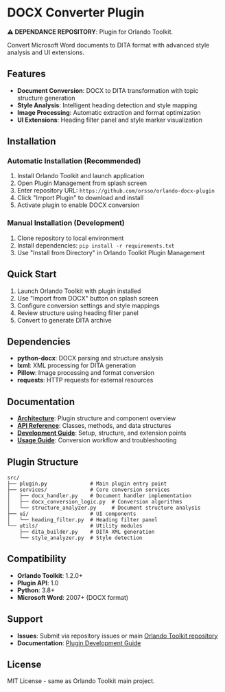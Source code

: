 # DOCX Converter Plugin

**⚠️ DEPENDANCE REPOSITORY**: Plugin for Orlando Toolkit.

Convert Microsoft Word documents to DITA format with advanced style analysis and UI extensions.

## Features

- **Document Conversion**: DOCX to DITA transformation with topic structure generation
- **Style Analysis**: Intelligent heading detection and style mapping  
- **Image Processing**: Automatic extraction and format optimization
- **UI Extensions**: Heading filter panel and style marker visualization

## Installation

### Automatic Installation (Recommended)

1. Install Orlando Toolkit and launch application
2. Open Plugin Management from splash screen
3. Enter repository URL: `https://github.com/orsso/orlando-docx-plugin`
4. Click "Import Plugin" to download and install
5. Activate plugin to enable DOCX conversion

### Manual Installation (Development)

1. Clone repository to local environment
2. Install dependencies: `pip install -r requirements.txt` 
3. Use "Install from Directory" in Orlando Toolkit Plugin Management

## Quick Start

1. Launch Orlando Toolkit with plugin installed
2. Use "Import from DOCX" button on splash screen
3. Configure conversion settings and style mappings
4. Review structure using heading filter panel
5. Convert to generate DITA archive

## Dependencies

- **python-docx**: DOCX parsing and structure analysis
- **lxml**: XML processing for DITA generation
- **Pillow**: Image processing and format conversion
- **requests**: HTTP requests for external resources

## Documentation

- **[Architecture](docs/architecture.md)**: Plugin structure and component overview
- **[API Reference](docs/api.md)**: Classes, methods, and data structures
- **[Development Guide](docs/development.md)**: Setup, structure, and extension points
- **[Usage Guide](docs/usage.md)**: Conversion workflow and troubleshooting

## Plugin Structure

```
src/
├── plugin.py              # Main plugin entry point
├── services/              # Core conversion services  
│   ├── docx_handler.py    # Document handler implementation
│   ├── docx_conversion_logic.py  # Conversion algorithms
│   └── structure_analyzer.py     # Document structure analysis
├── ui/                    # UI components
│   └── heading_filter.py  # Heading filter panel
└── utils/                 # Utility modules
    ├── dita_builder.py    # DITA XML generation
    └── style_analyzer.py  # Style detection
```

## Compatibility

- **Orlando Toolkit**: 1.2.0+
- **Plugin API**: 1.0  
- **Python**: 3.8+
- **Microsoft Word**: 2007+ (DOCX format)

## Support

- **Issues**: Submit via repository issues or main [Orlando Toolkit repository](https://github.com/orsso/orlando-toolkit/issues)
- **Documentation**: [Plugin Development Guide](https://github.com/orsso/orlando-toolkit/blob/main/docs/PLUGIN_DEVELOPMENT_GUIDE.md)

## License

MIT License - same as Orlando Toolkit main project.